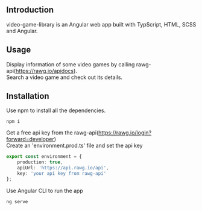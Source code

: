 ## Introduction
video-game-library is an Angular web app built with TypScript, HTML, SCSS and Angular.
## Usage
Display information of some video games by calling rawg-api(https://rawg.io/apidocs). <br/>
Search a video game and check out its details.
## Installation
Use npm to install all the dependencies.
```
npm i
```
Get a free api key from the rawg-api(https://rawg.io/login?forward=developer) <br/>
Create an 'environment.prod.ts' file and set the api key
```typescript
export const environment = {
    production: true,
    apiUrl: 'https://api.rawg.io/api',
    key: 'your api key from rawg-api'
};
```
Use Angular CLI to run the app
```
ng serve
```